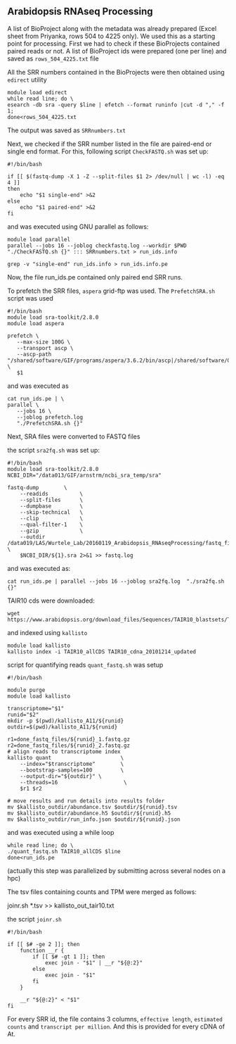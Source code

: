## Arabidopsis RNAseq Processing

A list of BioProject along with the metadata was already prepared (Excel sheet from Priyanka, rows 504 to 4225 only). We used this as a starting point for processing. First we had to check if these BioProjects contained paired reads or not. A list of BioProject ids were prepared (one per line) and saved as `rows_504_4225.txt` file

All the SRR numbers contained in the BioProjects were then obtained using `edirect` utility
```
module load edirect
while read line; do \
esearch -db sra -query $line | efetch --format runinfo |cut -d "," -f 1; 
done<rows_504_4225.txt
```
The output was saved as `SRRnumbers.txt`

Next, we checked if the SRR number listed in the file are paired-end or single end format. For this, following script `CheckFASTQ.sh` was set up:

```
#!/bin/bash

if [[ $(fastq-dump -X 1 -Z --split-files $1 2> /dev/null | wc -l) -eq 4 ]]
then
    echo "$1 single-end" >&2
else
    echo "$1 paired-end" >&2
fi
```
and was executed using GNU parallel as follows:

```
module load parallel
parallel --jobs 16 --joblog checkfastq.log --workdir $PWD "./CheckFASTQ.sh {}" ::: SRRnumbers.txt > run_ids.info

grep -v "single-end" run_ids.info > run_ids.info.pe
```

Now, the file run_ids.pe contained only paired end SRR runs.

To prefetch the SRR files, `aspera` grid-ftp was used. The `PrefetchSRA.sh` script was used

```
#!/bin/bash
module load sra-toolkit/2.8.0
module load aspera

prefetch \
   --max-size 100G \
   --transport ascp \
   --ascp-path "/shared/software/GIF/programs/aspera/3.6.2/bin/ascp|/shared/software/GIF/programs/aspera/3.6.2/etc/asperaweb_id_dsa.openssh" \
   $1
```

and was executed as
```
cat run_ids.pe | \
parallel \
   --jobs 16 \
   --joblog prefetch.log  
   "./PrefetchSRA.sh {}"
```

Next, SRA files were converted to FASTQ files

the script `sra2fq.sh` was set up:

```
#!/bin/bash
module load sra-toolkit/2.8.0
NCBI_DIR="/data013/GIF/arnstrm/ncbi_sra_temp/sra"

fastq-dump        \
    --readids          \
    --split-files      \
    --dumpbase         \
    --skip-technical   \
    --clip             \
    --qual-filter-1    \
    --gzip             \
    --outdir /data019/LAS/Wurtele_Lab/20160119_Arabidopsis_RNAseqProcessing/fastq_files \
    $NCBI_DIR/${1}.sra 2>&1 >> fastq.log
```
and was executed as:

```
cat run_ids.pe | parallel --jobs 16 --joblog sra2fq.log  "./sra2fq.sh {}"
```

TAIR10 cds were downloaded:

```
wget https://www.arabidopsis.org/download_files/Sequences/TAIR10_blastsets/TAIR10_cdna_20101214_updated
```

and indexed using `kallisto`

```
module load kallisto
kallisto index -i TAIR10_allCDS TAIR10_cdna_20101214_updated
```
script for quantifying reads `quant_fastq.sh` was setup

```
#!/bin/bash

module purge
module load kallisto

transcriptome="$1"
runid="$2"
mkdir -p $(pwd)/kallisto_A11/${runid}
outdir=$(pwd)/kallisto_A11/${runid}

r1=done_fastq_files/${runid}_1.fastq.gz
r2=done_fastq_files/${runid}_2.fastq.gz
# align reads to transcriptome index
kallisto quant                      \
    --index="$transcriptome"        \
    --bootstrap-samples=100         \
    --output-dir="${outdir}" \
    --threads=16                     \
    $r1 $r2

# move results and run details into results folder
mv $kallisto_outdir/abundance.tsv $outdir/${runid}.tsv
mv $kallisto_outdir/abundance.h5 $outdir/${runid}.h5
mv $kallisto_outdir/run_info.json $outdir/${runid}.json
```
and was executed using a while loop

```
while read line; do \
./quant_fastq.sh TAIR10_allCDS $line
done<run_ids.pe
```
(actually this step was parallelized by submitting across several nodes on a hpc)


The tsv files containing counts and TPM were merged as follows:

joinr.sh *.tsv >> kallisto_out_tair10.txt

the script `joinr.sh`

```
#!/bin/bash

if [[ $# -ge 2 ]]; then
    function __r {
        if [[ $# -gt 1 ]]; then
            exec join - "$1" | __r "${@:2}"
        else
            exec join - "$1"
        fi
    }

    __r "${@:2}" < "$1"
fi

```
For every SRR id, the file contains 3 columns, `effective length`, `estimated counts` and `transcript per million`. And this is provided for every cDNA of At.




